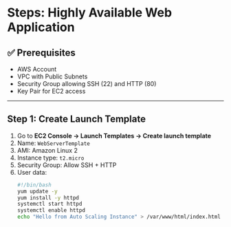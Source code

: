 # Steps: Highly Available Web Application

## ✅ Prerequisites
- AWS Account
- VPC with Public Subnets
- Security Group allowing SSH (22) and HTTP (80)
- Key Pair for EC2 access

---

## Step 1: Create Launch Template
1. Go to **EC2 Console → Launch Templates → Create launch template**
2. Name: `WebServerTemplate`
3. AMI: Amazon Linux 2
4. Instance type: `t2.micro`
5. Security Group: Allow SSH + HTTP
6. User data:
   ```bash
   #!/bin/bash
   yum update -y
   yum install -y httpd
   systemctl start httpd
   systemctl enable httpd
   echo "Hello from Auto Scaling Instance" > /var/www/html/index.html
